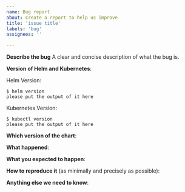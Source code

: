```yaml
---
name: Bug report
about: Create a report to help us improve
title: 'issue title'
labels: 'bug'
assignees: ''

---
```


<!-- Thanks for filing an issue!
Before hitting the button, please answer these questions.
It's helpful to search the existing GitHub issues first.
It's likely that another user has already reported the issue you're facing, or it's a known issue that we're already aware o. 

Fill in as much of the template below as you can.
The more information we have the better we can help you.

Be ready for followup questions, and please respond in a timely manner.
If we can't reproduce a bug or think a feature already exists, we might close your issue.
If we're wrong, PLEASE feel free to reopen it and explain why.
-->

**Describe the bug**
A clear and concise description of what the bug is.

**Version of Helm and Kubernetes**:

Helm Version:

```console
$ helm version
please put the output of it here
```

Kubernetes Version:

```console
$ kubectl version
please put the output of it here
```


**Which version of the chart**:


**What happened**:


**What you expected to happen**:


**How to reproduce it** (as minimally and precisely as possible):

<!--
This could be something like:

values.yaml (only put values which differ from the defaults)

```
key: value
```

```
helm install my-release jenkinsci/jenkins --version version --values values.yaml
```

-->


**Anything else we need to know**:
